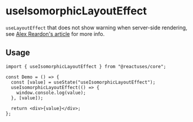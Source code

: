 # useIsomorphicLayoutEffect

`useLayoutEffect` that does not show warning when server-side rendering, see [Alex Reardon's article](https://medium.com/@alexandereardon/uselayouteffect-and-ssr-192986cdcf7a) for more info.

## Usage

```tsx
import { useIsomorphicLayoutEffect } from "@reactuses/core";

const Demo = () => {
  const [value] = useState("useIsomorphicLayoutEffect");
  useIsomorphicLayoutEffect(() => {
    window.console.log(value);
  }, [value]);

  return <div>{value}</div>;
};
```
